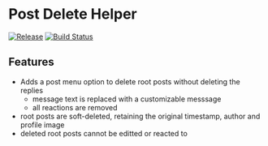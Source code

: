 # Post Delete Helper 

[![Release](https://img.shields.io/github/v/release/mattermost/mattermost-plugin-post-delete-helper)](https://github.com/mattermost/mattermost-plugin-post-delete-helper/releases/latest)
[![Build Status](https://github.com/mattermost/mattermost-plugin-post-delete-helper/actions/workflows/ci.yml/badge.svg)](https://github.com/mattermost/mattermost-plugin-post-delete-helper/actions/workflows/ci.yml)

## Features

- Adds a post menu option to delete root posts without deleting the replies
    - message text is replaced with a customizable messsage
    - all reactions are removed
- root posts are soft-deleted, retaining the original timestamp, author and profile image
- deleted root posts cannot be editted or reacted to
